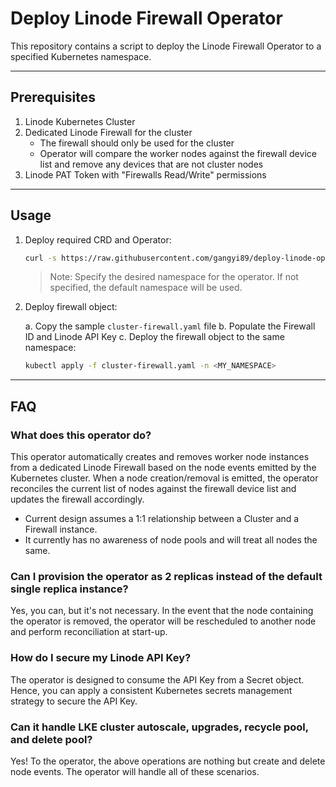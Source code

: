 # Deploy Linode Firewall Operator

This repository contains a script to deploy the Linode Firewall Operator to a specified Kubernetes namespace.

---

## Prerequisites

1. Linode Kubernetes Cluster
2. Dedicated Linode Firewall for the cluster
   - The firewall should only be used for the cluster
   - Operator will compare the worker nodes against the firewall device list and remove any devices that are not cluster nodes
3. Linode PAT Token with "Firewalls Read/Write" permissions

---

## Usage

1. Deploy required CRD and Operator:

   ```bash
   curl -s https://raw.githubusercontent.com/gangyi89/deploy-linode-operator/main/deploy-linode-fw-operator.sh | bash -s -- <MY_NAMESPACE>
   ```

   > Note: Specify the desired namespace for the operator. If not specified, the default namespace will be used.

2. Deploy firewall object:

   a. Copy the sample `cluster-firewall.yaml` file
   b. Populate the Firewall ID and Linode API Key
   c. Deploy the firewall object to the same namespace:

   ```bash
   kubectl apply -f cluster-firewall.yaml -n <MY_NAMESPACE>
   ```
---

## FAQ

### What does this operator do?

This operator automatically creates and removes worker node instances from a dedicated Linode Firewall based on the node events emitted by the Kubernetes cluster. When a node creation/removal is emitted, the operator reconciles the current list of nodes against the firewall device list and updates the firewall accordingly.

- Current design assumes a 1:1 relationship between a Cluster and a Firewall instance.
- It currently has no awareness of node pools and will treat all nodes the same.

### Can I provision the operator as 2 replicas instead of the default single replica instance?

Yes, you can, but it's not necessary. In the event that the node containing the operator is removed, the operator will be rescheduled to another node and perform reconciliation at start-up.

### How do I secure my Linode API Key?

The operator is designed to consume the API Key from a Secret object. Hence, you can apply a consistent Kubernetes secrets management strategy to secure the API Key.

### Can it handle LKE cluster autoscale, upgrades, recycle pool, and delete pool?

Yes! To the operator, the above operations are nothing but create and delete node events. The operator will handle all of these scenarios.